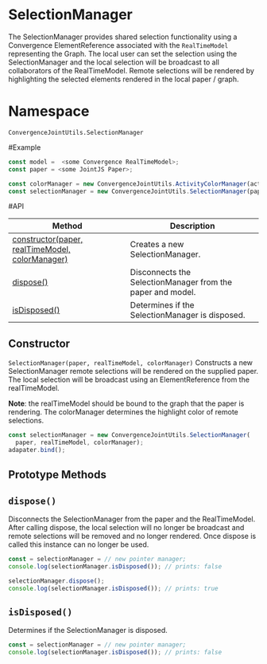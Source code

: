 # SelectionManager

The SelectionManager provides shared selection functionality using a Convergence ElementReference associated with the `RealTimeModel` representing the Graph.  The local user can set the selection using the SelectionManager and the local selection will be broadcast to all collaborators of the RealTimeModel. Remote selections will be rendered by highlighting the selected elements rendered in the local paper / graph.

# Namespace

`ConvergenceJointUtils.SelectionManager`

#Example

```JavaScript
const model =  <some Convergence RealTimeModel>;
const paper = <some JointJS Paper>;

const colorManager = new ConvergenceJointUtils.ActivityColorManager(activity);
const selectionManager = new ConvergenceJointUtils.SelectionManager(paper, model, colorManager);

```

#API

| Method  | Description |
| ------------- | ------------- |
| [constructor(paper, realTimeModel, colorManager)](#constructor)  | Creates a new SelectionManager.  |
| [dispose()](#dispose) | Disconnects the SelectionManager from the paper and model. |
| [isDisposed()](#isDisposed) | Determines if the SelectionManager is disposed. |


## Constructor
<a name="constructor"></a>
`SelectionManager(paper, realTimeModel, colorManager)`
Constructs a new SelectionManager remote selections will be rendered on the supplied paper. The local selection will be broadcast using an ElementReference from the realTimeModel.

**Note**: the realTimeModel should be bound to the graph that the paper is rendering. The colorManager determines the highlight color of remote selections.


```JavaScript
const selectionManager = new ConvergenceJointUtils.SelectionManager(
  paper, realTimeModel, colorManager);
adapater.bind();
```

## Prototype Methods
<a name="dispose"></a>
## `dispose()`

Disconnects the SelectionManager from the paper and the RealTimeModel. After calling dispose, the local selection will no longer be broadcast and remote selections will be removed and no longer rendered. Once dispose is called this instance can no longer be used.

```JavaScript
const = selectionManager = // new pointer manager;
console.log(selectionManager.isDisposed()); // prints: false

selectionManager.dispose();
console.log(selectionManager.isDisposed()); // prints: true
```

<a name="idDisposed"></a>
## `isDisposed()`

Determines if the SelectionManager is disposed.

```JavaScript
const = selectionManager = // new pointer manager;
console.log(selectionManager.isDisposed()); // prints: false
```
